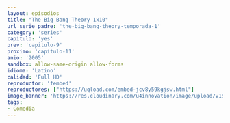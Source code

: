 ```yaml
---
layout: episodios
title: "The Big Bang Theory 1x10"
url_serie_padre: 'the-big-bang-theory-temporada-1'
category: 'series'
capitulo: 'yes'
prev: 'capitulo-9'
proximo: 'capitulo-11'
anio: '2005'
sandbox: allow-same-origin allow-forms
idioma: 'Latino'
calidad: 'Full HD'
reproductor: 'fembed'
reproductores: ["https://uqload.com/embed-jcv8y59kgjsw.html"]
image_banner: 'https://res.cloudinary.com/u4innovation/image/upload/v1561429447/big-bang-temporada1banner-min_rlp7il.jpg'
tags:
- Comedia
---
```













